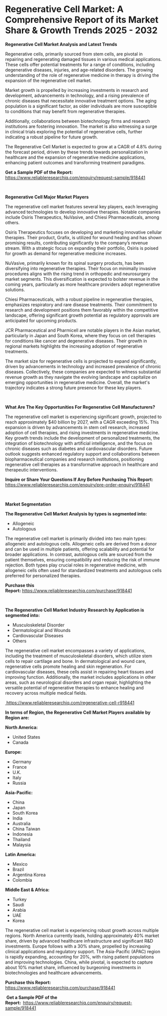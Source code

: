 <p><h1>Regenerative Cell Market: A Comprehensive Report of its Market Share & Growth Trends 2025 - 2032</h1></p><p><strong>Regenerative Cell Market Analysis and Latest Trends</strong></p>
<p><p>Regenerative cells, primarily sourced from stem cells, are pivotal in repairing and regenerating damaged tissues in various medical applications. These cells offer potential treatments for a range of conditions, including degenerative diseases, injuries, and age-related disorders. The growing understanding of the role of regenerative medicine in therapy is driving the expansion of the regenerative cell market.</p><p>Market growth is propelled by increasing investments in research and development, advancements in technology, and a rising prevalence of chronic diseases that necessitate innovative treatment options. The aging population is a significant factor, as older individuals are more susceptible to conditions that may benefit from regenerative therapies. </p><p>Additionally, collaborations between biotechnology firms and research institutions are fostering innovation. The market is also witnessing a surge in clinical trials exploring the potential of regenerative cells, further indicating a robust pipeline for future growth. </p><p>The Regenerative Cell Market is expected to grow at a CAGR of 4.8% during the forecast period, driven by these trends towards personalization in healthcare and the expansion of regenerative medicine applications, enhancing patient outcomes and transforming treatment paradigms.</p></p>
<p><strong>Get a Sample PDF of the Report:&nbsp;</strong> <a href="https://www.reliableresearchiq.com/enquiry/request-sample/918441?utm_campaign=3365&utm_medium=2&utm_source=Github&utm_content=ia&utm_term=17042025&utm_id=regenerative-cell">https://www.reliableresearchiq.com/enquiry/request-sample/918441</a></p>
<p>&nbsp;</p>
<p><strong>Regenerative Cell Major Market Players</strong></p>
<p><p>The regenerative cell market features several key players, each leveraging advanced technologies to develop innovative therapies. Notable companies include Osiris Therapeutics, NuVasive, and Chiesi Pharmaceuticals, among others.</p><p>Osiris Therapeutics focuses on developing and marketing innovative cellular therapies. Their product, Grafix, is utilized for wound healing and has shown promising results, contributing significantly to the company’s revenue stream. With a strategic focus on expanding their portfolio, Osiris is poised for growth as demand for regenerative medicine increases.</p><p>NuVasive, primarily known for its spinal surgery products, has been diversifying into regenerative therapies. Their focus on minimally invasive procedures aligns with the rising trend in orthopedic and neurosurgery market segments. This diversification is expected to bolster revenue in the coming years, particularly as more healthcare providers adopt regenerative solutions.</p><p>Chiesi Pharmaceuticals, with a robust pipeline in regenerative therapies, emphasizes respiratory and rare disease treatments. Their commitment to research and development positions them favorably within the competitive landscape, offering significant growth potential as regulatory approvals are anticipated for upcoming products.</p><p>JCR Pharmaceutical and Pharmicell are notable players in the Asian market, particularly in Japan and South Korea, where they focus on cell therapies for conditions like cancer and degenerative diseases. Their growth in regional markets highlights the increasing adoption of regenerative treatments.</p><p>The market size for regenerative cells is projected to expand significantly, driven by advancements in technology and increased prevalence of chronic diseases. Collectively, these companies are expected to witness substantial revenue growth as they navigate the evolving landscape and capitalize on emerging opportunities in regenerative medicine. Overall, the market's trajectory indicates a strong future presence for these key players.</p></p>
<p>&nbsp;</p>
<p><strong>What Are The Key Opportunities For Regenerative Cell Manufacturers?</strong></p>
<p><p>The regenerative cell market is experiencing significant growth, projected to reach approximately $40 billion by 2027, with a CAGR exceeding 15%. This expansion is driven by advancements in stem cell research, increased adoption of cell therapies, and rising investments in regenerative medicine. Key growth trends include the development of personalized treatments, the integration of biotechnology with artificial intelligence, and the focus on chronic diseases such as diabetes and cardiovascular disorders. Future outlook suggests enhanced regulatory support and collaborations between biopharmaceutical companies and research institutions, positioning regenerative cell therapies as a transformative approach in healthcare and therapeutic interventions.</p></p>
<p><strong>Inquire or Share Your Questions If Any Before Purchasing This Report:</strong> <a href="https://www.reliableresearchiq.com/enquiry/pre-order-enquiry/918441?utm_campaign=3365&utm_medium=2&utm_source=Github&utm_content=ia&utm_term=17042025&utm_id=regenerative-cell">https://www.reliableresearchiq.com/enquiry/pre-order-enquiry/918441</a></p>
<p>&nbsp;</p>
<p><strong>Market Segmentation</strong></p>
<p><strong>The Regenerative Cell Market Analysis by types is segmented into:</strong></p>
<p><ul><li>Allogeneic</li><li>Autologous</li></ul></p>
<p><p>The regenerative cell market is primarily divided into two main types: allogeneic and autologous cells. Allogeneic cells are derived from a donor and can be used in multiple patients, offering scalability and potential for broader applications. In contrast, autologous cells are sourced from the patient themselves, ensuring compatibility and reducing the risk of immune rejection. Both types play crucial roles in regenerative medicine, with allogeneic cells often used for standardized treatments and autologous cells preferred for personalized therapies.</p></p>
<p><strong>Purchase this Report:&nbsp;</strong><a href="https://www.reliableresearchiq.com/purchase/918441?utm_campaign=3365&utm_medium=2&utm_source=Github&utm_content=ia&utm_term=17042025&utm_id=regenerative-cell">https://www.reliableresearchiq.com/purchase/918441</a></p>
<p>&nbsp;</p>
<p><strong>The Regenerative Cell Market Industry Research by Application is segmented into:</strong></p>
<p><ul><li>Musculoskeletal Disorder</li><li>Dermatological and Wounds</li><li>Cardiovascular Diseases</li><li>Others</li></ul></p>
<p><p>The regenerative cell market encompasses a variety of applications, including the treatment of musculoskeletal disorders, which utilize stem cells to repair cartilage and bone. In dermatological and wound care, regenerative cells promote healing and skin regeneration. For cardiovascular diseases, these cells assist in repairing heart tissues and improving function. Additionally, the market includes applications in other areas, such as neurological disorders and organ repair, highlighting the versatile potential of regenerative therapies to enhance healing and recovery across multiple medical fields.</p></p>
<p><a href="https://www.reliableresearchiq.com/regenerative-cell-r918441?utm_campaign=3365&utm_medium=2&utm_source=Github&utm_content=ia&utm_term=17042025&utm_id=regenerative-cell">&nbsp;https://www.reliableresearchiq.com/regenerative-cell-r918441</a></p>
<p><strong>In terms of Region, the Regenerative Cell Market Players available by Region are:</strong></p>
<p>
    <p> <strong> North America: </strong>
        <ul>
            <li>United States</li>
            <li>Canada</li>
        </ul>
        </p> 
    <p> <strong> Europe: </strong>
        <ul>
            <li>Germany</li>
            <li>France</li>
            <li>U.K.</li>
            <li>Italy</li>
            <li>Russia</li>
        </ul>
        </p> 
    <p> <strong> Asia-Pacific: </strong>
        <ul>
            <li>China</li>
            <li>Japan</li>
            <li>South Korea</li>
            <li>India</li>
            <li>Australia</li>
            <li>China Taiwan</li>
            <li>Indonesia</li>
            <li>Thailand</li>
            <li>Malaysia</li>
        </ul>
        </p> 
    <p> <strong> Latin America: </strong>
        <ul>
            <li>Mexico</li>
            <li>Brazil</li>
            <li>Argentina Korea</li>
            <li>Colombia</li>
        </ul>
        </p> 
    <p> <strong> Middle East & Africa: </strong>
        <ul>
            <li>Turkey</li>
            <li>Saudi</li>
            <li>Arabia</li>
            <li>UAE</li>
            <li>Korea</li>
        </ul>
    </p>
    </p>
<p><p>The regenerative cell market is experiencing robust growth across multiple regions. North America currently leads, holding approximately 40% market share, driven by advanced healthcare infrastructure and significant R&D investments. Europe follows with a 30% share, propelled by increasing clinical applications and regulatory support. The Asia-Pacific (APAC) region is rapidly expanding, accounting for 20%, with rising patient populations and improving technologies. China, while pivotal, is expected to capture about 10% market share, influenced by burgeoning investments in biotechnologies and healthcare advancements.</p></p>
<p><strong>Purchase this Report: </strong><a href="https://www.reliableresearchiq.com/purchase/918441?utm_campaign=3365&utm_medium=2&utm_source=Github&utm_content=ia&utm_term=17042025&utm_id=regenerative-cell">https://www.reliableresearchiq.com/purchase/918441</a></p>
<p>&nbsp;<strong>Get a Sample PDF of the Report:&nbsp;&nbsp;</strong><a href="https://www.reliableresearchiq.com/enquiry/request-sample/918441?utm_campaign=3365&utm_medium=2&utm_source=Github&utm_content=ia&utm_term=17042025&utm_id=regenerative-cell">https://www.reliableresearchiq.com/enquiry/request-sample/918441</a></p>
<p><strong></strong></p>
<p><p></p><p></p><p></p></p>